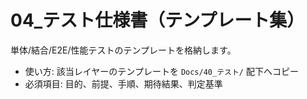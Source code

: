 # 04\_テスト仕様書（テンプレート集）

単体/結合/E2E/性能テストのテンプレートを格納します。

- 使い方: 該当レイヤーのテンプレートを `Docs/40_テスト/` 配下へコピー
- 必須項目: 目的、前提、手順、期待結果、判定基準
